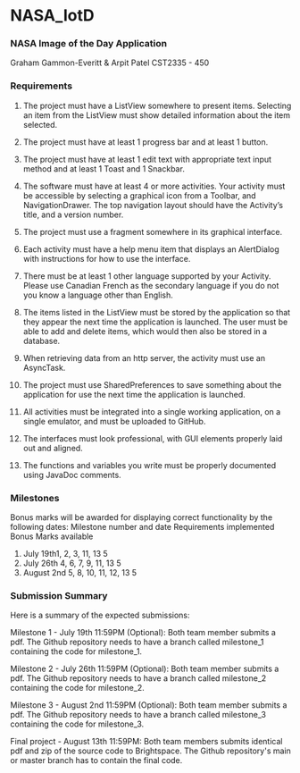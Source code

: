 # NASA_IotD
### NASA Image of the Day Application

Graham Gammon-Everitt & Arpit Patel
CST2335 - 450

### Requirements

1.  The project must have a ListView somewhere to present items. Selecting an item from the 
    ListView must show detailed information about the item selected.

2.  The project must have at least 1 progress bar and at least 1 button.

3.  The project must have at least 1 edit text with appropriate text input method and at least 1 
    Toast and 1 Snackbar.

4.  The software must have at least 4 or more activities. Your activity must be accessible by 
    selecting a graphical icon from a Toolbar, and NavigationDrawer. The top navigation 
    layout should have the Activity’s title, and a version number.

5.  The project must use a fragment somewhere in its graphical interface.

6.  Each activity must have a help menu item that displays an AlertDialog with instructions for 
    how to use the interface.

7.  There must be at least 1 other language supported by your Activity. Please use Canadian French 
    as the secondary language if you do not you know a language other than English.

8.  The items listed in the ListView must be stored by the application so that they appear the next 
    time the application is launched. The user must be able to add and delete items, 
    which would then also be stored in a database.

9.  When retrieving data from an http server, the activity must use an AsyncTask.

10. The project must use SharedPreferences to save something about the application for use the next 
    time the application is launched.

11. All activities must be integrated into a single working application, on a single emulator, and 
    must be uploaded to GitHub.

12. The interfaces must look professional, with GUI elements properly laid out and aligned.

13. The functions and variables you write must be properly documented using JavaDoc comments.

### Milestones

Bonus marks will be awarded for displaying correct functionality by the following dates:
Milestone number and date  	Requirements implemented 	  Bonus Marks available
1) July 19th1,                  2, 3, 11, 13                5
2) July 26th                    4, 6, 7, 9, 11, 13          5
3) August 2nd                   5, 8, 10, 11, 12, 13        5

### Submission Summary

Here is a summary of the expected submissions:

Milestone 1 -   July 19th 11:59PM (Optional): Both team member submits a pdf. The Github repository 
                needs to have a branch called milestone_1 containing the code for milestone_1.

Milestone 2 -   July 26th 11:59PM (Optional): Both team member submits a pdf. The Github repository 
                needs to have a branch called milestone_2 containing the code for milestone_2. 

Milestone 3 -   August 2nd 11:59PM (Optional): Both team member submits a pdf. The Github repository 
                needs to have a branch called milestone_3 containing the code for milestone_3. 

Final project - August 13th 11:59PM: Both team members submits identical pdf and zip of the source 
                code to Brightspace. The Github repository's main or master branch has to contain 
                the final code.
